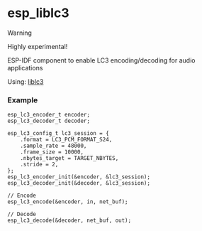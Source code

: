 # esp_liblc3
> [!WARNING]
> Highly experimental!

ESP-IDF component to enable LC3 encoding/decoding for audio applications

Using: [liblc3](https://github.com/google/liblc3)


### Example
```
esp_lc3_encoder_t encoder;
esp_lc3_decoder_t decoder;

esp_lc3_config_t lc3_session = {
    .format = LC3_PCM_FORMAT_S24,
    .sample_rate = 48000,
    .frame_size = 10000,
    .nbytes_target = TARGET_NBYTES,
    .stride = 2,
};
esp_lc3_encoder_init(&encoder, &lc3_session);
esp_lc3_decoder_init(&decoder, &lc3_session);

// Encode
esp_lc3_encode(&encoder, in, net_buf);

// Decode
esp_lc3_decode(&decoder, net_buf, out);
```
